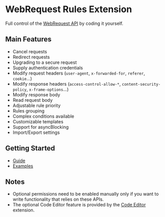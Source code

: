 # WebRequest Rules Extension

Full control of the [WebRequest API](https://developer.mozilla.org/docs/Mozilla/Add-ons/WebExtensions/API/webRequest) by coding it yourself.

## Main Features

* Cancel requests
* Redirect requests
* Upgrading to a secure request
* Supply authentication credentials
* Modify request headers (`user-agent`, `x-forwarded-for`, `referer`, `cookie`...)
* Modify response headers (`access-control-allow-*`, `content-security-policy`, `x-frame-options`...)
* Modify response body
* Read request body
* Adjustable rule priority
* Rules grouping
* Complex conditions available
* Customizable templates
* Support for asyncBlocking
* Import/Export settings

## Getting Started

* [Guide](./docs/Guide.md)
* [Examples](./docs/Examples.md)

## Notes

* Optional permissions need to be enabled manually only if you want to write functionality that relies on these APIs.
* The optional Code Editor feature is provided by the [Code Editor](https://addons.mozilla.org/firefox/addon/code-editor/) extension.
